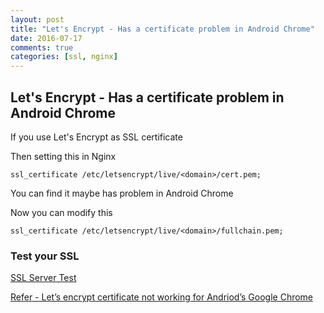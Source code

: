 ```yaml
---
layout: post
title: "Let's Encrypt - Has a certificate problem in Android Chrome"
date: 2016-07-17
comments: true
categories: [ssl, nginx]
---
```

## Let's Encrypt - Has a certificate problem in Android Chrome

If you use Let's Encrypt as SSL certificate

Then setting this in Nginx

```config
ssl_certificate /etc/letsencrypt/live/<domain>/cert.pem;
```

You can find it maybe has problem in Android Chrome

Now you can modify this

```config
ssl_certificate /etc/letsencrypt/live/<domain>/fullchain.pem;
```

### Test your SSL

[SSL Server Test](https://www.ssllabs.com/ssltest/index.html)



[Refer - Let’s encrypt certificate not working for Andriod’s Google Chrome](https://community.letsencrypt.org/t/lets-encrypt-certificate-not-working-for-andriods-google-chrome/7184)
